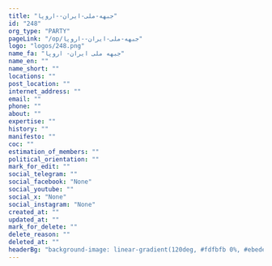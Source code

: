 ```yaml
---
title: "جبهه-ملی-ایران--اروپا"
id: "248"
org_type: "PARTY"
pageLink: "/op/جبهه-ملی-ایران--اروپا"
logo: "logos/248.png"
name_fa: "جبهه ملی ایران- اروپا"
name_en: ""
name_short: ""
locations: ""
post_location: ""
internet_address: ""
email: ""
phone: ""
about: ""
expertise: ""
history: ""
manifesto: ""
coc: ""
estimation_of_members: ""
political_orientation: ""
mark_for_edit: ""
social_telegram: ""
social_facebook: "None"
social_youtube: ""
social_x: "None"
social_instagram: "None"
created_at: ""
updated_at: ""
mark_for_delete: ""
delete_reason: ""
deleted_at: ""
headerBg: "background-image: linear-gradient(120deg, #fdfbfb 0%, #ebedee 100%);"
---
```

